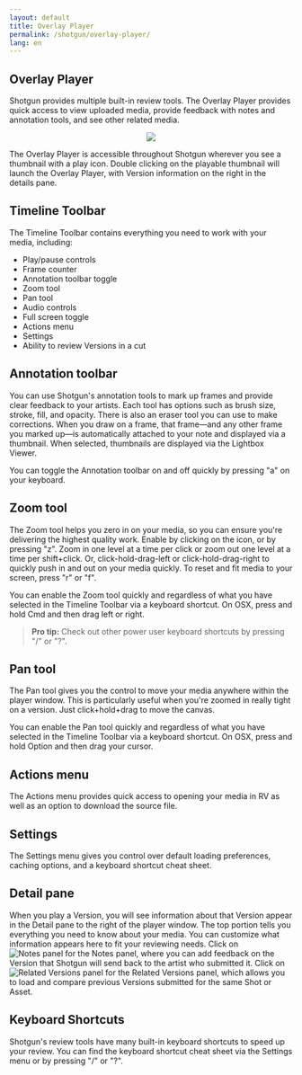```yaml
---
layout: default
title: Overlay Player
permalink: /shotgun/overlay-player/
lang: en
---
```


## Overlay Player

Shotgun provides multiple built-in review tools. The Overlay Player provides quick access to view uploaded media, provide feedback with notes and annotation tools, and see other related media.

<center>
  <img class="alwaysThinglink" style="max-width:100%" src="//cdn.thinglink.me/api/image/903809098108108802/1024/10/scaletowidth#tl-903809098108108802;1043138249'"><script async="" charset="utf-8" src="//cdn.thinglink.me/jse/embed.js"></script>
</center>

The Overlay Player is accessible throughout Shotgun wherever you see a thumbnail with a play icon. Double clicking on the playable thumbnail will launch the Overlay Player, with Version information on the right in the details pane.

## Timeline Toolbar

The Timeline Toolbar contains everything you need to work with your media, including:

* Play/pause controls
* Frame counter
* Annotation toolbar toggle
* Zoom tool
* Pan tool
* Audio controls
* Full screen toggle
* Actions menu
* Settings
* Ability to review Versions in a cut

## Annotation toolbar

You can use Shotgun's annotation tools to mark up frames and provide clear feedback to your artists. Each tool has options such as brush size, stroke, fill, and opacity. There is also an eraser tool you can use to make corrections. When you draw on a frame, that frame—and any other frame you marked up—is automatically attached to your note and displayed via a thumbnail. When selected, thumbnails are displayed via the Lightbox Viewer.

You can toggle the Annotation toolbar on and off quickly by pressing "a" on your keyboard.

## Zoom tool

The Zoom tool helps you zero in on your media, so you can ensure you're delivering the highest quality work. Enable by clicking on the icon, or by pressing "z". Zoom in one level at a time per click or zoom out one level at a time per shift+click. Or, click-hold-drag-left or click-hold-drag-right to quickly push in and out on your media quickly. To reset and fit media to your screen, press "r" or "f".

You can enable the Zoom tool quickly and regardless of what you have selected in the Timeline Toolbar via a keyboard shortcut. On OSX, press and hold Cmd and then drag left or right.

>**Pro tip:** Check out other power user keyboard shortcuts by pressing "/" or "?".

## Pan tool

The Pan tool gives you the control to move your media anywhere within the player window. This is particularly useful when you're zoomed in really tight on a version. Just click+hold+drag to move the canvas.

You can enable the Pan tool quickly and regardless of what you have selected in the Timeline Toolbar via a keyboard shortcut. On OSX, press and hold Option and then drag your cursor.

## Actions menu

The Actions menu provides quick access to opening your media in RV as well as an option to download the source file.

## Settings

The Settings menu gives you control over default loading preferences, caching options, and a keyboard shortcut cheat sheet.

## Detail pane

When you play a Version, you will see information about that Version appear in the Detail pane to the right of the player window. The top portion tells you everything you need to know about your media. You can customize what information appears here to fit your reviewing needs. Click on ![Notes panel](../images/notes_panel.png) for the Notes panel, where you can add feedback on the Version that Shotgun will send back to the artist who submitted it. Click on ![Related Versions panel](../images/related_versions.png) for the Related Versions panel, which allows you to load and compare previous Versions submitted for the same Shot or Asset.

## Keyboard Shortcuts

Shotgun's review tools have many built-in keyboard shortcuts to speed up your review. You can find the keyboard shortcut cheat sheet via the Settings menu or by pressing "/" or "?".
